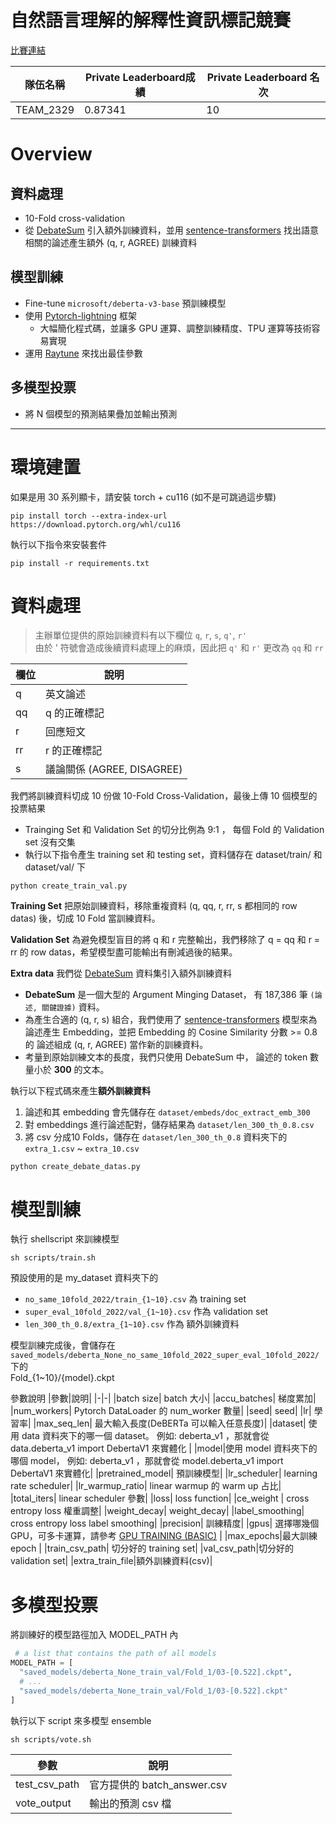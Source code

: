 # 自然語言理解的解釋性資訊標記競賽

[比賽連結](https://tbrain.trendmicro.com.tw/Competitions/Details/26)

|隊伍名稱 |Private Leaderboard成績  |Private Leaderboard 名次|
|-|-|-|
|TEAM_2329| 0.87341|  10|

# Overview

## 資料處理
+  10-Fold cross-validation
+  從  [DebateSum](https://huggingface.co/datasets/Hellisotherpeople/DebateSum) 引入額外訓練資料，並用 [sentence-transformers](https://huggingface.co/sentence-transformers/paraphrase-multilingual-MiniLM-L12-v2) 找出語意相關的論述產生額外 (q, r, AGREE) 訓練資料

## 模型訓練
+ Fine-tune `microsoft/deberta-v3-base` 預訓練模型
+ 使用 [Pytorch-lightning](https://www.pytorchlightning.ai/) 框架
  + 大幅簡化程式碼，並讓多 GPU 運算、調整訓練精度、TPU 運算等技術容易實現
+ 運用 [Raytune](https://docs.ray.io/en/latest/ray-core/examples/using-ray-with-pytorch-lightning.html) 來找出最佳參數

## 多模型投票
+ 將 N 個模型的預測結果疊加並輸出預測

---

# 環境建置

如果是用 30 系列顯卡，請安裝 torch + cu116 (如不是可跳過這步驟)

```
pip install torch --extra-index-url https://download.pytorch.org/whl/cu116
```
執行以下指令來安裝套件
```
pip install -r requirements.txt
```
# 資料處理

> 主辦單位提供的原始訓練資料有以下欄位 `q`, `r`, `s`, `q'`, `r'`  
由於 \' 符號會造成後續資料處理上的麻煩，因此把 `q'` 和 `r'` 更改為 `qq` 和 `rr`  

|欄位|說明|
|-|-|
|q|英文論述|
|qq|q 的正確標記|
|r|回應短文|
|rr|r 的正確標記|
|s|議論關係 (AGREE, DISAGREE)|

我們將訓練資料切成 10 份做 10-Fold Cross-Validation，最後上傳 10 個模型的投票結果  
+ Trainging Set 和 Validation Set 的切分比例為 9:1 ， 每個 Fold 的 Validation set 沒有交集  
+ 執行以下指令產生 training set 和 testing set，資料儲存在 dataset/train/ 和 dataset/val/ 下  
```
python create_train_val.py
```

**Training Set**
把原始訓練資料，移除重複資料 (q, qq, r, rr, s 都相同的 row datas) 後，切成 10 Fold 當訓練資料。

**Validation Set**
為避免模型盲目的將 q 和 r 完整輸出，我們移除了 q = qq 和 r = rr 的 row datas，希望模型盡可能輸出有刪減過後的結果。

**Extra data**
我們從 [DebateSum](https://huggingface.co/datasets/Hellisotherpeople/DebateSum) 資料集引入額外訓練資料
+ **DebateSum** 是一個大型的 Argument Minging Dataset， 有 187,386 筆 `(論述, 關鍵證據)` 資料。
+ 為產生合適的 (q, r, s) 組合，我們使用了 [sentence-transformers](https://huggingface.co/sentence-transformers/paraphrase-multilingual-MiniLM-L12-v2) 模型來為論述產生 Embedding，並把 Embedding 的 Cosine Similarity 分數 >= 0.8 的 論述組成 (q, r, AGREE)  當作新的訓練資料。
+ 考量到原始訓練文本的長度，我們只使用 DebateSum 中， 論述的 token 數量小於 **300** 的文本。

執行以下程式碼來產生**額外訓練資料**
1. 論述和其 embedding 會先儲存在 `dataset/embeds/doc_extract_emb_300` 
2. 對 embeddings 進行論述配對，儲存結果為 `dataset/len_300_th_0.8.csv`
3. 將 csv 分成10 Folds，儲存在 `dataset/len_300_th_0.8` 資料夾下的 `extra_1.csv` ~ `extra_10.csv`

```
python create_debate_datas.py
```

# 模型訓練

執行 shellscript 來訓練模型  
```
sh scripts/train.sh
```

預設使用的是 my_dataset 資料夾下的    
+ `no_same_10fold_2022/train_{1~10}.csv` 為 training set
+ `super_eval_10fold_2022/val_{1~10}.csv`  作為 validation set
+ `len_300_th_0.8/extra_{1~10}.csv` 作為 額外訓練資料


模型訓練完成後，會儲存在  
`saved_models/deberta_None_no_same_10fold_2022_super_eval_10fold_2022/` 下的  
Fold_{1~10}/{model}.ckpt

參數說明
|參數|說明|
|-|-|
|batch size| batch 大小|
|accu_batches| 梯度累加|
|num_workers| Pytorch DataLoader 的 num_worker 數量|
|seed| seed|
|lr| 學習率|
|max_seq_len| 最大輸入長度(DeBERTa 可以輸入任意長度)|
|dataset| 使用 data 資料夾下的哪一個 dataset。 例如: deberta_v1 ，那就會從 data.deberta_v1 import DebertaV1 來實體化 |
|model|使用 model 資料夾下的哪個 model， 例如: deberta_v1 ，那就會從 model.deberta_v1 import DebertaV1 來實體化|
|pretrained_model| 預訓練模型|
|lr_scheduler| learning rate scheduler|
|lr_warmup_ratio| linear warmup 的 warm up 占比|
|total_iters| linear scheduler 參數|
|loss| loss function|
|ce_weight | cross entropy loss 權重調整|
|weight_decay| weight_decay|
|label_smoothing| cross entropy loss label smoothing|
|precision| 訓練精度|
|gpus| 選擇哪幾個 GPU，可多卡運算，請參考 [GPU TRAINING (BASIC)](https://pytorch-lightning.readthedocs.io/en/stable/accelerators/gpu_basic.html)   |
|max_epochs|最大訓練 epoch |
|train_csv_path| 切分好的 training set|
|val_csv_path|切分好的 validation set|
|extra_train_file|額外訓練資料(csv)|


# 多模型投票

將訓練好的模型路徑加入 MODEL_PATH 內
```python
 # a list that contains the path of all models
MODEL_PATH = [
  "saved_models/deberta_None_train_val/Fold_1/03-[0.522].ckpt",
  # ...
  "saved_models/deberta_None_train_val/Fold_1/03-[0.522].ckpt"
]
```
執行以下 script 來多模型 ensemble
```
sh scripts/vote.sh
```
|參數|說明|
|-|-|
|test_csv_path| 官方提供的 batch_answer.csv|
|vote_output| 輸出的預測 csv 檔|
